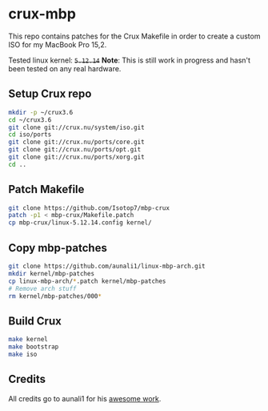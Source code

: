 # crux-mbp

This repo contains patches for the Crux Makefile in order to create a custom ISO for my MacBook Pro 15,2.

Tested linux kernel: ~~`5.12.14`~~
**Note**: This is still work in progress and hasn't been tested on any real hardware.

## Setup Crux repo

```bash
mkdir -p ~/crux3.6
cd ~/crux3.6
git clone git://crux.nu/system/iso.git
cd iso/ports
git clone git://crux.nu/ports/core.git
git clone git://crux.nu/ports/opt.git
git clone git://crux.nu/ports/xorg.git
cd ..
```

## Patch Makefile

```bash
git clone https://github.com/Isotop7/mbp-crux
patch -p1 < mbp-crux/Makefile.patch
cp mbp-crux/linux-5.12.14.config kernel/
```

## Copy mbp-patches

```bash
git clone https://github.com/aunali1/linux-mbp-arch.git
mkdir kernel/mbp-patches
cp linux-mbp-arch/*.patch kernel/mbp-patches
# Remove arch stuff
rm kernel/mbp-patches/000*
```

## Build Crux

```bash
make kernel
make bootstrap
make iso
```

## Credits

All credits go to aunali1 for his [awesome work](https://github.com/aunali1/linux-mbp-arch).
